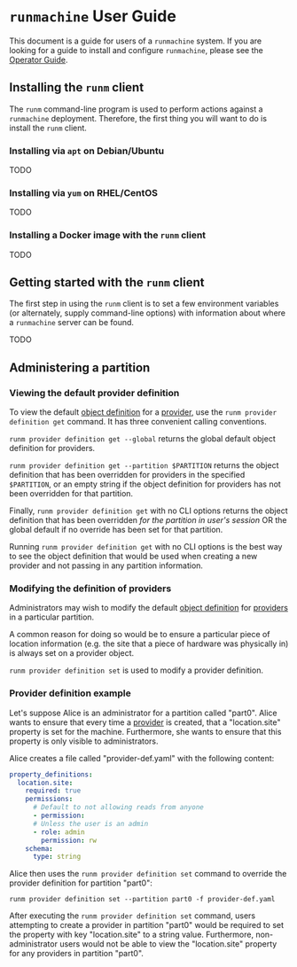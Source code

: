 # `runmachine` User Guide

This document is a guide for users of a `runmachine` system. If you are looking
for a guide to install and configure `runmachine`, please see the [Operator
Guide](../ops-guide).

## Installing the `runm` client

The `runm` command-line program is used to perform actions against a
`runmachine` deployment. Therefore, the first thing you will want to do is
install the `runm` client.

### Installing via `apt` on Debian/Ubuntu

TODO

### Installing via `yum` on RHEL/CentOS

TODO

### Installing a Docker image with the `runm` client

TODO

## Getting started with the `runm` client

The first step in using the `runm` client is to set a few environment variables
(or alternately, supply command-line options) with information about where a
`runmachine` server can be found.

TODO

## Administering a partition

### Viewing the default provider definition

To view the default [object definition](../concepts.md#object-definition) for a
[provider](../concepts.md#provider), use the `runm provider definition get`
command. It has three convenient calling conventions.

`runm provider definition get --global` returns the global default object
definition for providers.

`runm provider definition get --partition $PARTITION` returns the object
definition that has been overridden for providers in the specified
`$PARTITION`, or an empty string if the object definition for providers has not
been overridden for that partition.

Finally, `runm provider definition get` with no CLI options returns the object
definition that has been overridden *for the partition in user's session* OR
the global default if no override has been set for that partition.

Running `runm provider definition get` with no CLI options is the best way to
see the object definition that would be used when creating a new provider and
not passing in any partition information.

### Modifying the definition of providers

Administrators may wish to modify the default [object
definition](../concepts.md#object-definition) for
[providers](../concepts.md#provider) in a particular partition.

A common reason for doing so would be to ensure a particular piece of location
information (e.g. the site that a piece of hardware was physically in) is
always set on a provider object.

`runm provider definition set` is used to modify a provider definition.

### Provider definition example

Let's suppose Alice is an administrator for a partition called "part0".  Alice
wants to ensure that every time a [provider](../concepts.md#provider) is
created, that a "location.site" property is set for the machine. Furthermore,
she wants to ensure that this property is only visible to administrators.

Alice creates a file called "provider-def.yaml" with the following content:

```yaml
property_definitions:
  location.site:
    required: true
    permissions:
      # Default to not allowing reads from anyone
      - permission:
      # Unless the user is an admin
      - role: admin
        permission: rw
    schema:
      type: string
```

Alice then uses the `runm provider definition set` command to override the
provider definition for partition "part0":

```
runm provider definition set --partition part0 -f provider-def.yaml
```

After executing the `runm provider definition set` command, users attempting to
create a provider in partition "part0" would be required to set the property
with key "location.site" to a string value. Furthermore, non-administrator
users would not be able to view the "location.site" property for any providers
in partition "part0".
